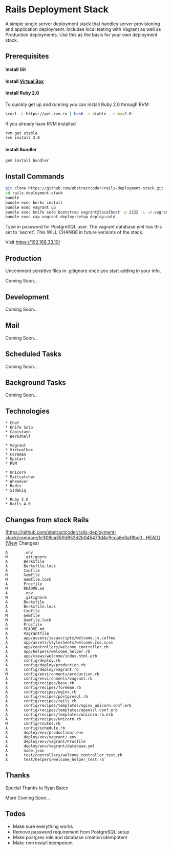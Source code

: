 # Rails Deployment Stack

A simple single server deployment stack that handles server provisioning and application deployment. Includes local testing with Vagrant as well as Production deployments. Use this as the basis for your own deployment stack.

## Prerequisites

#### Install Git
#### Install [Virtual Box](https://www.virtualbox.org)
#### Install Ruby 2.0
To quickly get up and running you can install Ruby 2.0 through RVM
```bash
\curl -L https://get.rvm.io | bash -s stable --ruby=2.0
```
If you already have RVM installed
```bash
rvm get stable
rvm install 2.0
```
#### Install Bundler
```bash
gem install bundler
```

## Install Commands

```bash
git clone https://github.com/abstractcoder/rails-deployment-stack.git
cd rails-deployment-stack
bundle
bundle exec berks install
bundle exec vagrant up
bundle exec knife solo bootstrap vagrant@localhost -p 2222 -i ~/.vagrant.d/insecure_private_key node.json
bundle exec cap vagrant deploy:setup deploy:cold
```

Type in password for PostgreSQL user. The vagrant database.yml has this set to 'secret'. This WILL CHANGE in future versions of the stack.

Visit https://192.168.33.10/

## Production

Uncomment sensitive files in .gitignore once you start adding in your info.

Coming Soon...

## Development

Coming Soon...

## Mail

Coming Soon...

## Scheduled Tasks

Coming Soon...

## Background Tasks

Coming Soon...

## Technologies

```
* Chef
* Knife Solo
* Capistano
* Berkshelf

* Vagrant
* Virtualbox
* Foreman
* Upstart
* RVM

* Unicorn
* Mailcatcher
* Whenever
* Redis
* Sidekiq

* Ruby 2.0
* Rails 4.0
```

## Changes from stock Rails
[https://github.com/abstractcoder/rails-deployment-stack/compare/fe308ca55ffd653d2b045473d4c9cca8e0af8bc0...HEAD](View Changes)

```
A       .env
M       .gitignore
A       Berksfile
A       Berksfile.lock
A       Capfile
M       Gemfile
M       Gemfile.lock
A       Procfile
M       README.md
A       .env
M       .gitignore
A       Berksfile
A       Berksfile.lock
A       Capfile
M       Gemfile
M       Gemfile.lock
A       Procfile
M       README.md
A       Vagrantfile
A       app/assets/javascripts/welcome.js.coffee
A       app/assets/stylesheets/welcome.css.scss
A       app/controllers/welcome_controller.rb
A       app/helpers/welcome_helper.rb
A       app/views/welcome/index.html.erb
A       config/deploy.rb
A       config/deploy/production.rb
A       config/deploy/vagrant.rb
M       config/environments/production.rb
A       config/environments/vagrant.rb
A       config/recipes/base.rb
A       config/recipes/foreman.rb
A       config/recipes/nginx.rb
A       config/recipes/postgresql.rb
A       config/recipes/rails.rb
A       config/recipes/templates/nginx_unicorn.conf.erb
A       config/recipes/templates/openssl.conf.erb
A       config/recipes/templates/unicorn.rb.erb
A       config/recipes/unicorn.rb
M       config/routes.rb
A       config/schedule.rb
A       deploy/env/production/.env
A       deploy/env/vagrant/.env
A       deploy/env/vagrant/Procfile
A       deploy/env/vagrant/database.yml
A       node.json
A       test/controllers/welcome_controller_test.rb
A       test/helpers/welcome_helper_test.rb
```

## Thanks

Special Thanks to Ryan Bates

More Coming Soon...

## Todos
- Make sure everything works
- Remove password requirement from PostgreSQL setup
- Make postgres role and database creation idempotent
- Make rvm install idempotent
